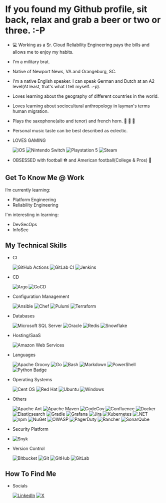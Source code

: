 # If you found my Github profile, sit back, relax and grab a beer or two or three. :-P

- :computer: Working as a Sr. Cloud Reliability Engineering pays the bills and allows me to enjoy my habits.
- I'm a military brat.
- Native of Newport News, VA and Orangeburg, SC.
- I'm a native English speaker.  I can speak German and Dutch at an A2 level(At least, that's what I tell myself.  :-p).
- Loves learning about the geography of different countries in the world.
- Loves learning about sociocultural anthropology in layman's terms human migration.
- Plays the saxophone(alto and tenor) and french horn. 🎹 :musical_note: :saxophone:
- Personal music taste can be best described as eclectic.
- LOVES GAMING

    ![iOS](https://img.shields.io/static/v1?style=for-the-badge&message=iOS&color=000000&logo=iOS&logoColor=FFFFFF&label=)
    ![Nintendo Switch](https://img.shields.io/badge/Nintendo%20Switch-E60012?logo=nintendoswitch&logoColor=fff&style=for-the-badge)
    ![Playstation 5](https://img.shields.io/badge/Playstation%205-003791?style=for-the-badge&logo=playstation-5&logoColor=white)
    ![Steam](https://img.shields.io/badge/steam-%23000000.svg?style=for-the-badge&logo=steam&logoColor=white)

- OBSESSED with football :soccer: and American football(College & Pros) :football:

## Get To Know Me @ Work

I’m currently learning:

- Platform Engineering
- Reliability Engineering

I'm interesting in learning:

- DevSecOps
- InfoSec

## My Technical Skills

- CI

    ![GitHub Actions](https://img.shields.io/badge/github%20actions-%232671E5.svg?style=for-the-badge&logo=githubactions&logoColor=white)
    ![GitLab CI](https://img.shields.io/badge/gitlab%20ci-%23181717.svg?style=for-the-badge&logo=gitlab&logoColor=white)
    ![Jenkins](https://img.shields.io/badge/Jenkins-D24939?logo=jenkins&logoColor=fff&style=for-the-badge)
- CD

    ![Argo](https://img.shields.io/badge/Argo-EF7B4D?logo=argo&logoColor=fff&style=for-the-badge)
    ![GoCD](https://img.shields.io/static/v1?style=for-the-badge&message=GoCD&color=94399E&logo=GoCD&logoColor=FFFFFF&label=)

- Configuration Management

    ![Ansible](https://img.shields.io/badge/Ansible-E00?logo=ansible&logoColor=fff&style=for-the-badge)
    ![Chef](https://img.shields.io/badge/Chef-F09820?logo=chef&logoColor=fff&style=for-the-badge)
    ![Pulumi](https://img.shields.io/badge/Pulumi-8A3391?logo=pulumi&logoColor=fff&style=for-the-badge)
    ![Terraform](https://img.shields.io/badge/Terraform-844FBA?logo=terraform&logoColor=fff&style=for-the-badge)

- Databases

    ![Microsoft SQL Server](https://img.shields.io/badge/Microsoft%20SQL%20Sever-CC2927?style=for-the-badge&logo=microsoft%20sql%20server&logoColor=white)
    ![Oracle](https://img.shields.io/badge/Oracle-F80000?logo=oracle&logoColor=fff&style=for-the-badge)
    ![Redis](https://img.shields.io/badge/redis-%23DD0031.svg?style=for-the-badge&logo=redis&logoColor=white)
    ![Snowflake](https://img.shields.io/badge/Snowflake-29B5E8?logo=snowflake&logoColor=fff&style=for-the-badge)

- Hosting/SaaS

    ![Amazon Web Services](https://img.shields.io/badge/Amazon%20Web%20Services-232F3E?logo=amazonwebservices&logoColor=fff&style=for-the-badge)

- Languages

    ![Apache Groovy](https://img.shields.io/badge/Apache%20Groovy-4298B8.svg?style=for-the-badge&logo=Apache+Groovy&logoColor=white)
    ![Go](https://img.shields.io/badge/go-%2300ADD8.svg?style=for-the-badge&logo=go&logoColor=white)
    ![Bash](https://img.shields.io/badge/GNU%20Bash-4EAA25?logo=gnubash&logoColor=fff&style=for-the-badge)
    ![Markdown](https://img.shields.io/badge/markdown-%23000000.svg?style=for-the-badge&logo=markdown&logoColor=white)
    ![PowerShell](https://img.shields.io/static/v1?style=for-the-badge&message=PowerShell&color=5391FE&logo=PowerShell&logoColor=FFFFFF&label=)
    ![Python Badge](https://img.shields.io/badge/Python-3776AB?logo=python&logoColor=fff&style=for-the-badge)

- Operating Systems

    ![Cent OS](https://img.shields.io/badge/cent%20os-002260?style=for-the-badge&logo=centos&logoColor=F0F0F0)
    ![Red Hat](https://img.shields.io/badge/Red%20Hat-EE0000?style=for-the-badge&logo=redhat&logoColor=white)
    ![Ubuntu](https://img.shields.io/badge/Ubuntu-E95420?style=for-the-badge&logo=ubuntu&logoColor=white)
    ![Windows](https://img.shields.io/badge/Windows-0078D6?style=for-the-badge&logo=windows&logoColor=white)

- Others

    ![Apache Ant](https://img.shields.io/badge/Apache%20Ant-A81C7D?style=for-the-badge&logo=Apache%20Ant&logoColor=white)
    ![Apache Maven](https://img.shields.io/badge/Apache%20Maven-C71A36?style=for-the-badge&logo=Apache%20Maven&logoColor=white)
    ![CodeCov](https://img.shields.io/badge/codecov-%23ff0077.svg?style=for-the-badge&logo=codecov&logoColor=white)
    ![Confluence](https://img.shields.io/badge/Confluence-172B4D?logo=confluence&logoColor=fff&style=for-the-badge)
    ![Docker](https://img.shields.io/badge/Docker-2496ED?logo=docker&logoColor=fff&style=for-the-badge)
    ![Elasticsearch](https://img.shields.io/static/v1?style=for-the-badge&message=Elasticsearch&color=005571&logo=Elasticsearch&logoColor=FFFFFF&label=)
    ![Gradle](https://img.shields.io/static/v1?style=for-the-badge&message=Gradle&color=02303A&logo=Gradle&logoColor=FFFFFF&label=)
    ![Grafana](https://img.shields.io/static/v1?style=for-the-badge&message=Grafana&color=F46800&logo=Grafana&logoColor=FFFFFF&label=)
    ![Jira](https://img.shields.io/badge/jira-%230A0FFF.svg?style=for-the-badge&logo=jira&logoColor=white)
    ![Kubernetes](https://img.shields.io/badge/kubernetes-%23326ce5.svg?style=for-the-badge&logo=kubernetes&logoColor=white)
    ![.NET](https://img.shields.io/badge/.NET-512BD4?logo=dotnet&logoColor=fff&style=for-the-badge)
    ![npm](https://img.shields.io/static/v1?style=for-the-badge&message=npm&color=CB3837&logo=npm&logoColor=FFFFFF&label=)
    ![NuGet](https://img.shields.io/static/v1?style=for-the-badge&message=NuGet&color=004880&logo=NuGet&logoColor=FFFFFF&label=)
    ![OWASP](https://img.shields.io/static/v1?style=for-the-badge&message=OWASP&color=000000&logo=OWASP&logoColor=FFFFFF&label=)
    ![PagerDuty](https://img.shields.io/static/v1?style=for-the-badge&message=PagerDuty&color=06AC38&logo=PagerDuty&logoColor=FFFFFF&label=)
    ![Rancher](https://img.shields.io/badge/rancher-%230075A8.svg?style=for-the-badge&logo=rancher&logoColor=white)
    ![SonarQube](https://img.shields.io/static/v1?style=for-the-badge&message=SonarQube&color=4E9BCD&logo=SonarQube&logoColor=FFFFFF&label=)

- Security Platform
- 
    ![Snyk](https://img.shields.io/badge/Snyk-4C4A73?style=for-the-badge&logo=snyk&logoColor=white)

- Version Control

    ![Bitbucket](https://img.shields.io/badge/bitbucket-%230047B3.svg?style=for-the-badge&logo=bitbucket&logoColor=white)
    ![Git](https://img.shields.io/badge/git-%23F05033.svg?style=for-the-badge&logo=git&logoColor=white)
    ![GitHub](https://img.shields.io/badge/github-%23121011.svg?style=for-the-badge&logo=github&logoColor=white)
    ![GitLab](https://img.shields.io/badge/gitlab-%23181717.svg?style=for-the-badge&logo=gitlab&logoColor=white)

## How To Find Me

- Socials

    [![LinkedIn](https://img.shields.io/badge/linkedin-%230077B5.svg?style=for-the-badge&logo=linkedin&logoColor=white)](https://www.linkedin.com/in/waynemajorit/)
    [![X](https://img.shields.io/badge/wmajor3-000?logo=x&logoColor=fff&style=for-the-badge)](https://x.com/wamajor3)
